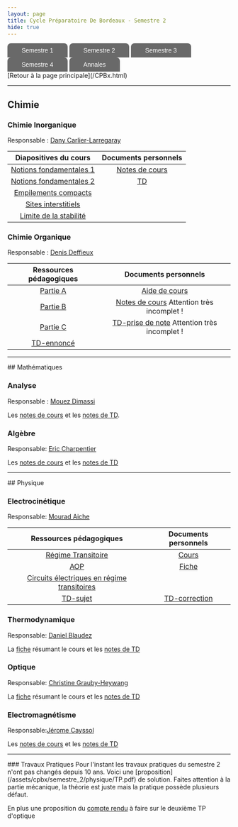 ```yaml
---
layout: page
title: Cycle Préparatoire De Bordeaux - Semestre 2
hide: true
---
```

<ul id="menu-demo2">
	<li><a href="/cpbx_page/cpbx_semestre_1.html">Semestre 1</a>
		<ul>
			<li><a href="/cpbx_page/cpbx_semestre_1.html#chimie">Chimie</a></li>
			<li><a href="/cpbx_page/cpbx_semestre_1.html#informatique">Informatique</a></li>
			<li><a href="/cpbx_page/cpbx_semestre_1.html#mathématiques">Mathématiques</a></li>
			<li><a href="/cpbx_page/cpbx_semestre_1.html#physique">Physique</a></li>
		</ul>
	</li>
	<li><a href="/cpbx_page/cpbx_semestre_2.html">Semestre 2</a>
		<ul>
			<li><a href="/cpbx_page/cpbx_semestre_2.html#chimie">Chimie</a></li>
			<li><a href="/cpbx_page/cpbx_semestre_2.html#mathématiques">Mathématiques</a></li>
			<li><a href="/cpbx_page/cpbx_semestre_2.html#physique">Physique</a></li>
		</ul>
	</li>
	<li><a href="/cpbx_page/cpbx_semestre_3.html">Semestre 3</a>
		<ul>
			<li><a href="/cpbx_page/cpbx_semestre_3.html#informatique">Informatique</a></li>
			<li><a href="/cpbx_page/cpbx_semestre_3.html#chimie">Chimie</a></li>
			<li><a href="/cpbx_page/cpbx_semestre_3.html#mathématiques">Mathématiques</a></li>
			<li><a href="/cpbx_page/cpbx_semestre_3.html#physique">Physique</a></li>
		</ul>
	</li>
	<li><a href="/cpbx_page/cpbx_semestre_4.html">Semestre 4</a>
		<ul>
			<li><a href="/cpbx_page/cpbx_semestre_4.html#informatique">Informatique</a></li>
			<li><a href="/cpbx_page/cpbx_semestre_4.html#mathématiques">Mathématiques</a></li>
			<li><a href="/cpbx_page/cpbx_semestre_4.html#physique">Physique</a></li>
			<li><a href="/cpbx_page/cpbx_semestre_4.html#projet">Projet</a></li>
		</ul>
	</li>
  <li><a href="https://drive.google.com/drive/folders/1iUi3fgIwU2xYA9xYfzsXzyWoZMD29Jyo">Annales</a></li>
</ul>
[Retour à la page principale](/CPBx.html)
<hr>

## Chimie
### Chimie Inorganique
Responsable : [Dany Carlier-Larregaray](https://www.icmcb-bordeaux.cnrs.fr/carlier-larregaray-dany/)

| Diapositives du cours     | Documents personnels |
| :---:                     | :---:                |
| [Notions fondamentales 1] | [Notes de cours]     |
| [Notions fondamentales 2] | [TD]                 |
| [Empilements compacts]    |                      |
| [Sites interstitiels]      |                      |
| [Limite de la stabilité] |                      |

[Notions fondamentales 1]:/assets/cpbx/semestre_2/chimie/inorga/diapo/1.pdf
[Notions fondamentales 2]:/assets/cpbx/semestre_2/chimie/inorga/diapo/2.pdf
[Empilements compacts]:/assets/cpbx/semestre_2/chimie/inorga/diapo/3.pdf
[Sites interstitiels]:/assets/cpbx/semestre_2/chimie/inorga/diapo/4.pdf
[Limite de la stabilité]:/assets/cpbx/semestre_2/chimie/inorga/diapo/5.pdf
[Notes de cours]:/assets/cpbx/semestre_2/chimie/inorga/cours.pdf
[TD]:/assets/cpbx/semestre_2/chimie/inorga/diapo/td.pdf

### Chimie Organique
Responsable : [Denis
Deffieux](http://www.sasn.u-bordeaux1.fr/annuaire/deffieux.html)

| Ressources pédagogiques | Documents personnels                          |
| :---:                   | :---:                                         |
| [Partie A]              | [Aide de cours]                               |
| [Partie B]              | [Notes de cours] Attention très incomplet !   |
| [Partie C]              | [TD-prise de note] Attention très incomplet ! |
| [TD-ennoncé]            |                                               |
    

[Partie A]:/assets/cpbx/semestre_2/chimie/orga/1.pdf
[Partie B]:/assets/cpbx/semestre_2/chimie/orga/2.pdf
[Partie C]:/assets/cpbx/semestre_2/chimie/orga/3.pdf
[TD-ennoncé]:/assets/cpbx/semestre_2/chimie/orga/td-enonce.pdf
[TD-prise de note]:/assets/cpbx/semestre_2/chimie/orga/td.pdf
[Aide de cours]:/assets/cpbx/semestre_2/chimie/orga/aide.pdf
[Notes de cours]:/assets/cpbx/semestre_2/chimie/orga/cours.pdf

<hr>
## Mathématiques

### Analyse
Responsable : [Mouez Dimassi](https://www.math.u-bordeaux.fr/~mdimassi/)

Les [notes de cours](/assets/cpbx/semestre_2/maths/ncours.pdf) et les [notes de TD](/assets/cpbx/semestre_2/maths/ntd.pdf).


### Algèbre
Responsable: [Eric Charpentier](https://www.math.u-bordeaux.fr/~echarpen/)

Les [notes de cours](/assets/cpbx/semestre_2/maths/gcours.pdf) et les [notes de TD](/assets/cpbx/semestre_2/maths/gtd.pdf)

<hr>
## Physique

### Electrocinétique
Responsable: [Mourad Aiche]()

| Ressources pédagogiques                       | Documents personnels |
| :---:                                         | :---:                |
| [Régime Transitoire]                          | [Cours]              |
| [AOP]                                         | [Fiche]              |
| [Circuits électriques en régime transitoires] |                      |
| [TD-sujet]                                    | [TD-correction]      |

[Régime Transitoire]:/assets/cpbx/semestre_2/physique/elec/1.pdf
[AOP]:/assets/cpbx/semestre_2/physique/elec/2.pdf
[Circuits électriques en régime transitoires]:/assets/cpbx/semestre_2/physique/elec/3.pdf
[Cours]:/assets/cpbx/semestre_2/physique/elec/cours.pdf
[Fiche]:/assets/cpbx/semestre_2/physique/elec/fiche.pdf
[TD-sujet]:/assets/cpbx/semestre_2/physique/elec/td-sujet.pdf
[TD-correction]:/assets/cpbx/semestre_2/physique/elec/td.pdf
### Thermodynamique
Responsable: [Daniel Blaudez]()

La [fiche](/assets/cpbx/semestre_2/physique/Fiche-Thermodynamique.pdf) résumant le cours et les [notes de TD](/assets/cpbx/semestre_2/physique/TD-Thermodynamique.pdf)

### Optique
Responsable: [Christine Grauby-Heywang](https://www.loma.cnrs.fr/christine-grauby-heywang/)

La [fiche](/assets/cpbx/semestre_2/physique/Fiche-optique.pdf) résumant le cours et les [notes de TD](/assets/cpbx/semestre_2/physique/TD-Optique.pdf)

### Electromagnétisme
Responsable:[Jérome Cayssol](https://www.loma.cnrs.fr/jerome-cayssol/) 

Les [notes de cours](/assets/cpbx/semestre_2/physique/Cours-Electromagnétisme.pdf) et les [notes de TD](/assets/cpbx/semestre_2/physique/TD-Electromagnétisme.pdf) 

<hr>
### Travaux Pratiques
Pour l'instant les travaux pratiques du semestre 2 n'ont pas changés depuis 10
ans. Voici une [proposition](/assets/cpbx/semestre_2/physique/TP.pdf) de solution. Faites attention à la partie
mécanique, la théorie est juste mais la pratique possède plusieurs défaut. 

En plus une proposition du [compte rendu](/assets/cpbx/semestre_2/physique/optique.pdf) à faire sur le deuxième TP d'optique

<style>#menu-demo2, #menu-demo2 ul{
padding:0;
margin:0;
list-style:none;
text-align:left;
}
#menu-demo2 li{
display:inline-block;
position:relative;
border-radius:8px 8px 0 0;
}
#menu-demo2 ul li{
display:inherit;
border-radius:0;
}
#menu-demo2 ul li:hover{
border-radius:0;
}
#menu-demo2 ul li:last-child{
border-radius:0 0 8px 8px;
}
#menu-demo2 ul{
position:absolute;
z-index: 1000;
max-height:0;
left: 0;
right: 0;
overflow:hidden;
-moz-transition: .8s all .3s;
-webkit-transition: .8s all .3s;
transition: .8s all .3s;
}
#menu-demo2 li:hover ul{
max-height:15em;
}
/* background des liens menus */
#menu-demo2 li:first-child{
background-color: #000000;
background-image:-webkit-linear-gradient(top, #696969 0%, #696969 100%);
background-image:linear-gradient(to bottom, #696969 0%, #696969 100%);
}
#menu-demo2 li:nth-child(2){
background-color: #729EBF;
background-image: -webkit-linear-gradient(top, #696969 0%, #696969 100%);
background-image:linear-gradient(to bottom, #696969 0%, #696969 100%);
}
#menu-demo2 li:nth-child(3){
background-color: #F6AD1A;
background-image:-webkit-linear-gradient(top, #696969 0%, #696969 100%);
background-image:linear-gradient(to bottom, #696969 0%, #696969 100%);
}
#menu-demo2 li:nth-child(4){
background-color: #CFFF6A;
background-image:-webkit-linear-gradient(top, #696969 0%, #696969 100%);
background-image:linear-gradient(to bottom, #696969 0%, #696969 100%);
}

#menu-demo2 li:last-child{
background-color: #CFFF6A;
background-image:-webkit-linear-gradient(top, #696969 0%, #696969 100%);
background-image:linear-gradient(to bottom, #696969 0%, #696969 100%);
}

/* background des liens sous menus */
#menu-demo2 li:first-child li{
background:#696969;
}
#menu-demo2 li:nth-child(2) li{
background:#696969;
}
#menu-demo2 li:nth-child(3) li{
background:#696969;
}
#menu-demo2 li:nth-child(4) li{
background:#696969;
}

#menu-demo2 li:last-child li{
background:#696969;
}

/* background des liens menus et sous menus au survol */
#menu-demo2 li:first-child:hover, #menu-demo2 li:first-child li:hover{
background:#65537A;
}
#menu-demo2 li:nth-child(2):hover, #menu-demo2 li:nth-child(2) li:hover{
background:#729EBF;
}
#menu-demo2 li:nth-child(3):hover, #menu-demo2 li:nth-child(3) li:hover{
background:#F6AD1A;
}
#menu-demo2 li:nth-child(4):hover, #menu-demo2 li:nth-child(4) li:hover{
background:#CFFF6A;
}

#menu-demo2 li:last-child:hover, #menu-demo2 li:last-child li:hover{
background:#FFFF6B;
}

/* les a href */
#menu-demo2 a{
text-decoration:none;
display:block;
padding:8px 32px;
color:#fff;
font-family:arial;
}
#menu-demo2 ul a{
padding:8px 0;
}
#menu-demo2 li:hover li a{
color:#fff;
text-transform:inherit;
}
#menu-demo2 li:hover a, #menu-demo2 li li:hover a{
color:#000;
}}</style>

